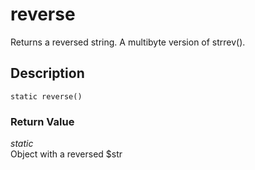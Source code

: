 # reverse
Returns a reversed string. A multibyte version of strrev().

## Description
`static reverse()`


### Return Value
_static_  
Object with a reversed $str